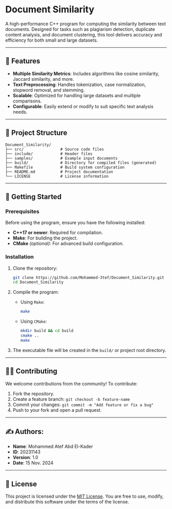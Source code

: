 # Document Similarity

A high-performance C++ program for computing the similarity between text documents. Designed for tasks such as plagiarism detection, duplicate content analysis, and document clustering, this tool delivers accuracy and efficiency for both small and large datasets.

---

## 🌟 Features

- **Multiple Similarity Metrics**: Includes algorithms like cosine similarity, Jaccard similarity, and more.
- **Text Preprocessing**: Handles tokenization, case normalization, stopword removal, and stemming.
- **Scalable**: Optimized for handling large datasets and multiple comparisons.
- **Configurable**: Easily extend or modify to suit specific text analysis needs.

---

## 📂 Project Structure

```
Document_Similarity/
├── src/                # Source code files
├── include/            # Header files
├── samples/            # Example input documents
├── build/              # Directory for compiled files (generated)
├── Makefile            # Build system configuration
├── README.md           # Project documentation
└── LICENSE             # License information
```

---

## 🚀 Getting Started

### Prerequisites

Before using the program, ensure you have the following installed:
- **C++17 or newer**: Required for compilation.
- **Make**: For building the project.
- **CMake** *(optional)*: For advanced build configuration.

### Installation

1. Clone the repository:
   ```bash
   git clone https://github.com/Mohammed-3tef/Document_Similarity.git
   cd Document_Similarity
   ```

2. Compile the program:
    - Using `Make`:
      ```bash
      make
      ```
    - Using `CMake`:
      ```bash
      mkdir build && cd build
      cmake ..
      make
      ```

3. The executable file will be created in the `build/` or project root directory.

---

## 👨‍💻 Contributing

We welcome contributions from the community! To contribute:
1. Fork the repository.
2. Create a feature branch: ``git checkout -b feature-name``
3. Commit your changes: ``git commit -m "Add feature or fix a bug"``
4. Push to your fork and open a pull request.

---

## ✍️ Authors:

- **Name**: Mohammed Atef Abd El-Kader
- **ID**: 20231143
- **Version**: 1.0
- **Date**: 15 Nov. 2024

---

## 📝 License

This project is licensed under the [MIT License](https://github.com/Mohammed-3tef/Document_Similarity/blob/main/LICENSE). You are free to use, modify, and distribute this software under the terms of the license.